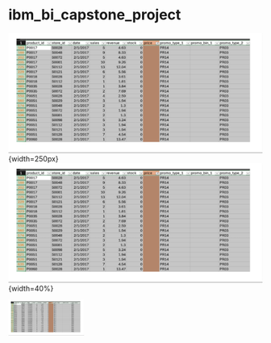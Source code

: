# ibm_bi_capstone_project

![picture.](./test11.png){width=250px}
![myimage](./test11.png){width=40%}


<img src="./test11.png" alt="chart" style="width:150px;"/>
